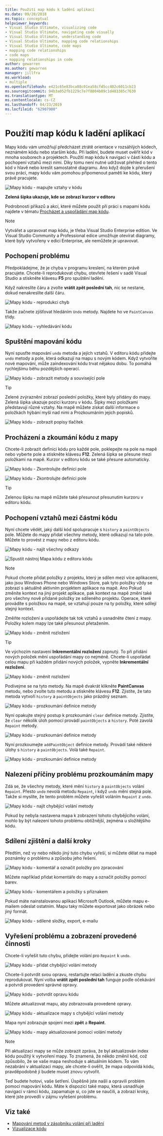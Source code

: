 ```yaml
---
title: Použití map kódu k ladění aplikací
ms.date: 09/28/2018
ms.topic: conceptual
helpviewer_keywords:
- Visual Studio Ultimate, visualizing code
- Visual Studio Ultimate, navigating code visually
- Visual Studio Ultimate, understanding code
- Visual Studio Ultimate, mapping code relationships
- Visual Studio Ultimate, code maps
- mapping code relationships
- code maps
- mapping relationships in code
author: gewarren
ms.author: gewarren
manager: jillfra
ms.workload:
- multiple
ms.openlocfilehash: e421c65e83bca88c01ea58cfd5cc402c6011cb23
ms.sourcegitcommit: 94b3a052fb1229c7e7f8804b09c1d403385c7630
ms.translationtype: MT
ms.contentlocale: cs-CZ
ms.lasthandoff: 04/23/2019
ms.locfileid: "62907900"
---
```

# <a name="use-code-maps-to-debug-your-applications"></a>Použití map kódu k ladění aplikací

Mapy kódu vám umožňují předcházet ztrátě orientace v rozsáhlých kódech, neznámém kódu nebo starším kódu. Při ladění, budete muset ověřit kód v mnoha souborech a projektech. Použití map kódu k navigaci v části kódu a pochopení vztahů mezi nimi. Díky tomu není nutné udržovat přehled o tento kód v hlavě nebo kreslit samostatné diagramu. Ano když dojde k přerušení svou práci, mapy kódu vám pomohou připomenout paměti ke kódu, který právě pracujete.

![Mapy kódu &#45; mapujte vztahy v kódu](../modeling/media/codemapstoryboardpaint.png)

**Zelená šipka ukazuje, kde se zobrazí kurzor v editoru**

Podrobnosti příkazů a akcí, které můžete použít při práci s mapami kódu najdete v tématu [Procházet a uspořádání map kódu](../modeling/browse-and-rearrange-code-maps.md).

> [!NOTE]
> Vytvářet a upravovat map kódu, je třeba Visual Studio Enterprise edition. Ve Visual Studio Community a Professional edice umožňuje otevírat diagramy, které byly vytvořeny v edici Enterprise, ale nemůžete je upravovat.

## <a name="understand-the-problem"></a>Pochopení problému
 Předpokládejme, že je chyba v programu kreslení, na kterém právě pracujete. Chcete-li reprodukovat chybu, otevřete řešení v sadě Visual Studio a stiskněte klávesu **F5** pro spuštění ladění.

 Když nakreslíte čáru a zvolte **vrátit zpět poslední tah**, nic se nestane, dokud nenakreslíte další čáru.

 ![Mapy kódu &#45; reprodukci chyb](../modeling/media/codemapstoryboardpaint0.png)

 Takže začnete zjišťovat hledáním `Undo` metody. Najdete ho ve `PaintCanvas` třídy.

 ![Mapy kódu &#45; vyhledávání kódu](../modeling/media/codemapstoryboardpaint1.png)

## <a name="start-mapping-the-code"></a>Spuštění mapování kódu
 Nyní spusťte mapování `undo` metoda a jejích vztahů. V editoru kódu přidejte `undo` metody a pole, která odkazují na mapu s novým kódem. Když vytvoříte nové mapování, může zaindexování kódu trvat nějakou dobu. To pomáhá rychlejšímu běhu pozdějších operací.

 ![Mapy kódu &#45; zobrazit metody a související pole](../modeling/media/codemapstoryboardpaint3.png)

> [!TIP]
> Zelené zvýraznění zobrazí poslední položky, které byly přidány do mapy. Zelená šipka ukazuje pozici kurzoru v kódu. Šipky mezi položkami představují různé vztahy. Na mapě můžete získat další informace o položkách hýbání myší nad nimi a Prozkoumáním jejich popisků.

 ![Mapy kódu &#45; zobrazit popisy tlačítek](../modeling/media/codemapstoryboardpaint4.png)

## <a name="navigate-and-examine-code-from-the-map"></a>Procházení a zkoumání kódu z mapy
 Chcete-li zobrazit definici kódu pro každé pole, poklepejte na pole na mapě nebo vyberte pole a stiskněte klávesu **F12**. Zelená šipka se přesune mezi položkami na mapě. Kurzor v editoru kódu se také přesune automaticky.

 ![Mapy kódu &#45; Zkontrolujte definici pole](../modeling/media/codemapstoryboardpaint5.png)

 ![Mapy kódu &#45; Zkontrolujte definici pole](../modeling/media/codemapstoryboardpaint5a.png)

> [!TIP]
> Zelenou šipku na mapě můžete také přesunout přesunutím kurzoru v editoru kódu.

## <a name="understand-relationships-between-pieces-of-code"></a>Pochopení vztahů mezi částmi kódu
 Nyní chcete vědět, jaký další kód spolupracuje s `history` a `paintObjects` pole. Můžete do mapy přidat všechny metody, které odkazují na tato pole. Můžete to provést z mapy nebo z editoru kódu.

 ![Mapy kódu &#45; najít všechny odkazy](../modeling/media/codemapstoryboardpaint6.png)

 ![Spustit nástroj Mapa kódu z editoru kódu](../modeling/media/codemapstoryboardpaint6a.png)

> [!NOTE]
> Pokud chcete přidat položky z projektu, který je sdílen mezi více aplikacemi, jako jsou Windows Phone nebo Windows Store, pak tyto položky vždy se zobrazí s aktuálně aktivním projektem aplikace na mapě. Ano Pokud změníte kontext na jiný projekt aplikace, pak kontext na mapě změní také pro všechny nově přidané položky ze sdíleného projektu. Operace, které provádíte s položkou na mapě, se vztahují pouze na ty položky, které sdílejí stejný kontext.

 Změňte rozložení a uspořádejte tak tok vztahů a usnadněte čtení z mapy. Položky kolem mapy lze také přesunout přetažením.

 ![Mapy kódu &#45; změnit rozložení](../modeling/media/codemapstoryboardpaint7a.png)

> [!TIP]
> Ve výchozím nastavení **Inkrementální rozložení** zapnutý. To při přidání nových položek mění uspořádání mapy co nejméně. Chcete-li uspořádat celou mapu při každém přidání nových položek, vypněte **Inkrementální rozložení**.

 ![Mapy kódu &#45; změnit rozložení](../modeling/media/codemapstoryboardpaint7.png)

 Podívejme se na tyto metody. Na mapě dvakrát klikněte **PaintCanvas** metodu, nebo zvolte tuto metodu a stiskněte klávesu **F12**. Zjistíte, že tato metoda vytvoří `history` a `paintObjects` jako prázdný seznam.

 ![Mapy kódu &#45; prozkoumání definice metody](../modeling/media/codemapstoryboardpaint8.png)

 Nyní opakujte stejný postup k prozkoumání `clear` definice metody. Zjistíte, že `clear` několik úloh pomocí provádí `paintObjects` a `history`. Poté zavolá `Repaint` metody.

 ![Mapy kódu &#45; prozkoumání definice metody](../modeling/media/codemapstoryboardpaint9.png)

 Nyní prozkoumejte `addPaintObject` definice metody. Provádí také některé úlohy s `history` a `paintObjects`. Volá také `Repaint`.

 ![Mapy kódu &#45; prozkoumání definice metody](../modeling/media/codemapstoryboardpaint10.png)

## <a name="find-the-problem-by-examining-the-map"></a>Nalezení příčiny problému prozkoumáním mapy
 Zdá se, že všechny metody, které mění `history` a `paintObjects` volání `Repaint`. Přesto `undo` nevolá metodu `Repaint`, i když `undo` mění stejná pole. Takže si myslíte, že tento problém můžete vyřešit voláním `Repaint` z `undo`.

 ![Mapy kódu &#45; najít chybějící volání metody](../modeling/media/codemapstoryboardpaint11.png)

 Pokud by nebyla nastavena mapa k zobrazení tohoto chybějícího volání, mohlo by být nalezení tohoto problému obtížnější, zejména u složitějšího kódu.

## <a name="share-your-discovery-and-next-steps"></a>Sdílení zjištění a další kroky
 Předtím, než vy nebo někdo jiný tuto chybu vyřeší, si můžete dělat na mapě poznámky o problému a způsobu jeho řešení.

 ![Mapy kódu &#45; komentář a označit položky pro zpracování](../modeling/media/codemapstoryboardpaint12.png)

 Můžete například přidat komentáře do mapy a označit položky pomocí barev.

 ![Mapy kódu &#45; komentářem a položky s příznakem](../modeling/media/codemapstoryboardpaint12a.png)

 Pokud máte nainstalovanou aplikaci Microsoft Outlook, můžete mapu e-mailem odeslat ostatním. Mapu taky můžete exportovat jako obrázek nebo jiný formát.

 ![Mapy kódu &#45; sdílené složky, export, e-mailu](../modeling/media/codemapstoryboardpaint13.png)

## <a name="fix-the-problem-and-show-what-you-did"></a>Vyřešení problému a zobrazení provedené činnosti
 Chcete-li vyřešit tuto chybu, přidejte volání pro `Repaint` k `undo`.

 ![Mapy kódu &#45; přidat chybějící volání metody](../modeling/media/codemapstoryboardpaint14.png)

 Chcete-li potvrdit svou opravu, restartujte relaci ladění a zkuste chybu reprodukovat. Nyní volba **vrátit zpět poslední tah** funguje podle očekávání a potvrdí provedení správné opravy.

 ![Mapy kódu &#45; potvrdit opravu kódu](../modeling/media/codemapstoryboardpaint15.png)

 Můžete aktualizovat mapu, aby zobrazovala provedené opravy.

 ![Mapy kódu &#45; aktualizace mapy s chybějící volání metody](../modeling/media/codemapstoryboardpaint16.png)

 Mapa nyní zobrazuje spojení mezi **zpět** a **Repaint**.

 ![Mapy kódu &#45; mapy aktualizované pomocí volání metody](../modeling/media/codemapstoryboardpaint17.png)

> [!NOTE]
> Při aktualizaci mapy se může zobrazit zpráva, že byl aktualizován index kódu použitý k vytvoření mapy. To znamená, že někdo změnil kód, což způsobilo, že se vaše mapa neshoduje s aktuálním kódem. To vám nezabrání v aktualizaci mapy, ale chcete-li ověřit, že mapa odpovídá kódu, pravděpodobně ji budete muset znovu vytvořit.

 Teď budete hotovi, vaše šetření. Úspěšně jste našli a opravili problém pomocí mapování kódu. Máte k dispozici také mapu, která usnadňuje navigaci v rámci kódu, zapamatuje si, co jste se naučili, a zobrazí kroky, které jste provedli v zájmu vyřešení problému.

## <a name="see-also"></a>Viz také

- [Mapování metod v zásobníku volání při ladění](../debugger/map-methods-on-the-call-stack-while-debugging-in-visual-studio.md)
- [Vizualizace kódu](../modeling/visualize-code.md)
